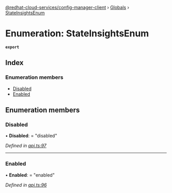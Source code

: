 [@redhat-cloud-services/config-manager-client](../README.md) › [Globals](../globals.md) › [StateInsightsEnum](stateinsightsenum.md)

# Enumeration: StateInsightsEnum

**`export`** 

## Index

### Enumeration members

* [Disabled](stateinsightsenum.md#disabled)
* [Enabled](stateinsightsenum.md#enabled)

## Enumeration members

###  Disabled

• **Disabled**: = "disabled"

*Defined in [api.ts:97](https://github.com/RedHatInsights/javascript-clients/blob/master/packages/config-manager/api.ts#L97)*

___

###  Enabled

• **Enabled**: = "enabled"

*Defined in [api.ts:96](https://github.com/RedHatInsights/javascript-clients/blob/master/packages/config-manager/api.ts#L96)*
